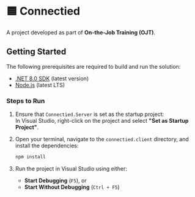# 🟦 Connectied

A project developed as part of **On-the-Job Training (OJT)**.

## Getting Started

The following prerequisites are required to build and run the solution:

- [.NET 8.0 SDK](https://dotnet.microsoft.com/download/dotnet/8.0) (latest version)
- [Node.js](https://nodejs.org/) (latest LTS)

### Steps to Run

1. Ensure that `Connectied.Server` is set as the startup project:  
   In Visual Studio, right-click on the project and select **"Set as Startup Project"**.

2. Open your terminal, navigate to the `connectied.client` directory, and install the dependencies:

    ```bash
    npm install
    ```

3. Run the project in Visual Studio using either:
   - **Start Debugging** (`F5`), or  
   - **Start Without Debugging** (`Ctrl + F5`)
